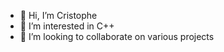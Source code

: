 - 👋 Hi, I’m Cristophe
- 👀 I’m interested in C++
- 💞️ I’m looking to collaborate on various projects


<!---
cvderveken/cvderveken is a ✨ special ✨ repository because its `README.md` (this file) appears on your GitHub profile.
You can click the Preview link to take a look at your changes.
--->

